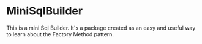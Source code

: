 # MiniSqlBuilder

This is a mini Sql Builder. It's a package created as an easy and useful way to learn about the Factory Method pattern.
